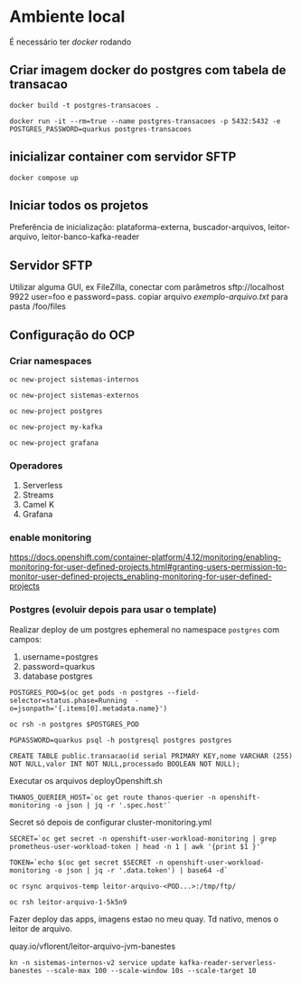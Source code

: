 

# Ambiente local

É necessário ter *docker* rodando

## Criar imagem docker do postgres com tabela de transacao

```
docker build -t postgres-transacoes .
```

```
docker run -it --rm=true --name postgres-transacoes -p 5432:5432 -e POSTGRES_PASSWORD=quarkus postgres-transacoes
```

## inicializar container com servidor SFTP

```
docker compose up
```


## Iniciar todos os projetos

Preferência de inicialização: plataforma-externa, buscador-arquivos, leitor-arquivo, leitor-banco-kafka-reader


## Servidor SFTP

Utilizar alguma GUI, ex FileZilla, conectar com parâmetros sftp://localhost 9922 user=foo e password=pass.
copiar arquivo *exemplo-arquivo.txt* para pasta /foo/files

## Configuração do OCP

### Criar namespaces

```
oc new-project sistemas-internos
```

```
oc new-project sistemas-externos
```

```
oc new-project postgres
```

```
oc new-project my-kafka
```

```
oc new-project grafana
```


### Operadores

1. Serverless
2. Streams
3. Camel K
4. Grafana

### enable monitoring

https://docs.openshift.com/container-platform/4.12/monitoring/enabling-monitoring-for-user-defined-projects.html#granting-users-permission-to-monitor-user-defined-projects_enabling-monitoring-for-user-defined-projects

### Postgres (evoluir depois para usar o template)

Realizar deploy de um postgres ephemeral no namespace `postgres` com campos:
1. username=postgres
2. password=quarkus
3. database postgres

```
POSTGRES_POD=$(oc get pods -n postgres --field-selector=status.phase=Running  -o=jsonpath='{.items[0].metadata.name}')
```

```
oc rsh -n postgres $POSTGRES_POD
```

```
PGPASSWORD=quarkus psql -h postgresql postgres postgres
```

```
CREATE TABLE public.transacao(id serial PRIMARY KEY,nome VARCHAR (255) NOT NULL,valor INT NOT NULL,processado BOOLEAN NOT NULL);
```

Executar os arquivos deployOpenshift.sh

```
THANOS_QUERIER_HOST=`oc get route thanos-querier -n openshift-monitoring -o json | jq -r '.spec.host'`
```

Secret só depois de configurar cluster-monitoring.yml

```
SECRET=`oc get secret -n openshift-user-workload-monitoring | grep  prometheus-user-workload-token | head -n 1 | awk '{print $1 }'`
```

```
TOKEN=`echo $(oc get secret $SECRET -n openshift-user-workload-monitoring -o json | jq -r '.data.token') | base64 -d`
```

```
oc rsync arquivos-temp leitor-arquivo-<POD...>:/tmp/ftp/
```

```
oc rsh leitor-arquivo-1-5k5n9
```

Fazer deploy das apps, imagens estao no meu quay. Td nativo, menos o leitor de arquivo.


quay.io/vflorent/leitor-arquivo-jvm-banestes

```
kn -n sistemas-internos-v2 service update kafka-reader-serverless-banestes --scale-max 100 --scale-window 10s --scale-target 10
```